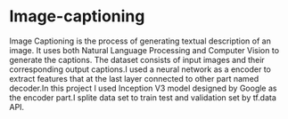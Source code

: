 # Image-captioning

Image Captioning is the process of generating textual description of an image. It uses both Natural Language Processing and Computer Vision to generate the captions.
The dataset consists of input images and their corresponding output captions.I used a neural network as a encoder to extract features that at the last layer connected to other part named 
decoder.In this project I used Inception V3 model designed by Google as the encoder part.I splite data set to train test and validation set by tf.data API.
